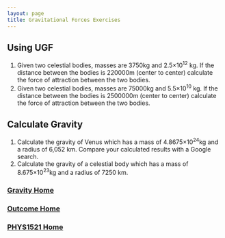 ```yaml
---
layout: page
title: Gravitational Forces Exercises
---
```

## Using UGF
1. Given two celestial bodies, masses are 3750kg and 2.5×10<sup>12</sup> kg. If the distance between the bodies is 220000m (center to center) calculate the force of attraction between the two bodies.
2. Given two celestial bodies, masses are 75000kg and 5.5×10<sup>10</sup> kg. If the distance between the bodies is 2500000m (center to center) calculate the force of attraction between the two bodies.

## Calculate Gravity
1. Calculate the gravity of Venus which has a mass of 4.8675×10<sup>24</sup>kg and a radius of 6,052 km. Compare your calculated results with a Google search.
2. Calculate the gravity of a celestial body which has a mass of 8.675×10<sup>23</sup>kg and a radius of 7250 km.

### [Gravity Home](gravity.md)
### [Outcome Home](outcome3.md)
### [PHYS1521 Home](../)
